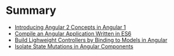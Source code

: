# Summary

* [Introducing Angular 2 Concepts in Angular 1](lessons/angular-1-x-introducing-angular-2-concepts-in-angular-1.md)
* [Compile an Angular Application Written in ES6](lessons/angular-1-x-compiling-our-application.md)
* [Build Lighweight Controllers by Binding to Models in Angular](lessons/angular-1-x-build-lighweight-controllers-by-binding-to-models-in-angular.md)
* [Isolate State Mutations in Angular Components](lessons/angular-1-x-isolate-state-mutations-in-angular-components.md)